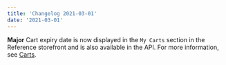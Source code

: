 ```yaml
---
title: 'Changelog 2021-03-01'
date: '2021-03-01'
---
```

**Major** Cart expiry date is now displayed in the `My Carts` section in the Reference storefront and is also available in the API. For more information, see [Carts](/docs/commerce-cloud/carts/cart-management/cart-management-overview).
